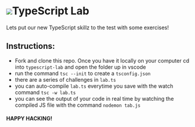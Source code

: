 # ![](https://ga-dash.s3.amazonaws.com/production/assets/logo-9f88ae6c9c3871690e33280fcf557f33.png)TypeScript Lab

Lets put our new TypeScript skillz to the test with some exercises! 

## Instructions:

* Fork and clone this repo. Once you have it locally on your computer cd into `typescript-lab` and open the folder up in vscode
* run the command `tsc --init` to create a `tsconfig.json`
* there are a series of challenges in `lab.ts`
* you can auto-compile `lab.ts` everytime you save with the watch command `tsc -w lab.ts`
* you can see the output of your code in real time by watching the compiled JS file with the command `nodemon tab.js`

#### HAPPY HACKING!

